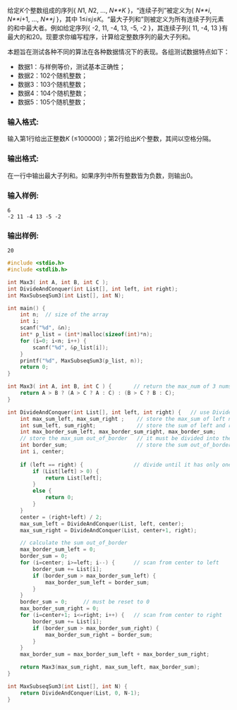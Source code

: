 给定*K*个整数组成的序列{ *N*1, *N*2, ..., *N**K* }，“连续子列”被定义为{ *N**i*, *N**i*+1, ..., *N**j* }，其中 1≤*i*≤*j*≤*K*。“最大子列和”则被定义为所有连续子列元素的和中最大者。例如给定序列{ -2, 11, -4, 13, -5, -2 }，其连续子列{ 11, -4, 13 }有最大的和20。现要求你编写程序，计算给定整数序列的最大子列和。

本题旨在测试各种不同的算法在各种数据情况下的表现。各组测试数据特点如下：

- 数据1：与样例等价，测试基本正确性；
- 数据2：102个随机整数；
- 数据3：103个随机整数；
- 数据4：104个随机整数；
- 数据5：105个随机整数；

### 输入格式:

输入第1行给出正整数*K* (≤100000)；第2行给出*K*个整数，其间以空格分隔。

### 输出格式:

在一行中输出最大子列和。如果序列中所有整数皆为负数，则输出0。

### 输入样例:

```in
6
-2 11 -4 13 -5 -2
```

### 输出样例:

```out
20
```



````c
#include <stdio.h>
#include <stdlib.h>

int Max3( int A, int B, int C );
int DivideAndConquer(int List[], int left, int right);
int MaxSubseqSum3(int List[], int N);

int main() {
    int n;  // size of the array
    int i;
    scanf("%d", &n);
    int* p_list = (int*)malloc(sizeof(int)*n);
    for (i=0; i<n; i++) {
        scanf("%d", &p_list[i]);
    }
    printf("%d", MaxSubseqSum3(p_list, n));
    return 0;
}

int Max3( int A, int B, int C ) {       // return the max_num of 3 nums
    return A > B ? (A > C ? A : C) : (B > C ? B : C);
}

int DivideAndConquer(int List[], int left, int right) {   // use Divide and Conquer
    int max_sum_left, max_sum_right ;    // store the max_sum of left nums and the max_num of right nums
    int sum_left, sum_right;             // store the sum of left and right nums
    int max_border_sum_left, max_border_sum_right, max_border_sum;  
    // store the max_sum out_of_border   // it must be divided into the left part and the right part
    int border_sum;                      // store the sum out_of_border
    int i, center;
    
    if (left == right) {                // divide until it has only one element between left and right
        if (List[left] > 0) {
            return List[left];
        }
        else {
            return 0;
        }
    }
    center = (right+left) / 2;
    max_sum_left = DivideAndConquer(List, left, center);
    max_sum_right = DivideAndConquer(List, center+1, right);

    // calculate the sum out_of_border
    max_border_sum_left = 0;
    border_sum = 0;
    for (i=center; i>=left; i--) {      // scan from center to left
        border_sum += List[i];
        if (border_sum > max_border_sum_left) {
            max_border_sum_left = border_sum;
        }
    }
    border_sum = 0;     // must be reset to 0
    max_border_sum_right = 0;
    for (i=center+1; i<=right; i++) {   // scan from center to right
        border_sum += List[i];
        if (border_sum > max_border_sum_right) {
            max_border_sum_right = border_sum;
        }
    }
    max_border_sum = max_border_sum_left + max_border_sum_right;

    return Max3(max_sum_right, max_sum_left, max_border_sum);
}

int MaxSubseqSum3(int List[], int N) {
    return DivideAndConquer(List, 0, N-1);
}
````

